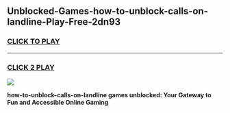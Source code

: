 
## Unblocked-Games-how-to-unblock-calls-on-landline-Play-Free-2dn93
<h3>
<a href="https://premium76.site?title=how-to-unblock-calls-on-landline&ref=18A1">CLICK TO PLAY</a></h3>
<hr>

<h3>
<a href="https://premium76.site?title=how-to-unblock-calls-on-landline&ref=18A1">CLICK 2 PLAY</a>
  
</h3>

<a href="https://premium76.site?title=how-to-unblock-calls-on-landline&ref=18A1"><img src="https://clearcache.store/games.png"></a>


**how-to-unblock-calls-on-landline games unblocked: Your Gateway to Fun and Accessible Online Gaming**
